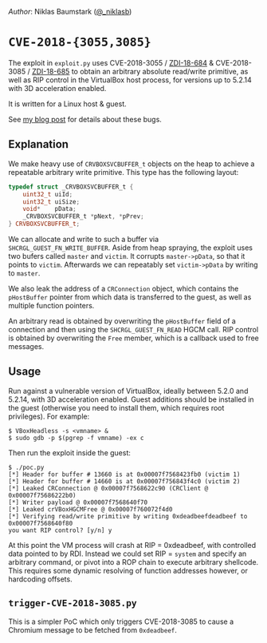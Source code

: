 *Author*: Niklas Baumstark ([@_niklasb](https://twitter.com/niklasb))

# `CVE-2018-{3055,3085}`

The exploit in `exploit.py` uses CVE-2018-3055
/ [ZDI-18-684](https://www.zerodayinitiative.com/advisories/ZDI-18-684/) & CVE-2018-3085
/ [ZDI-18-685](https://www.zerodayinitiative.com/advisories/ZDI-18-685/) to obtain
an arbitrary absolute read/write primitive, as well as RIP control in the VirtualBox
host process, for versions up to 5.2.14 with 3D acceleration enabled.

It is written for a Linux host & guest.

See [my blog post](https://phoenhex.re/2018-07-27/better-slow-than-sorry) for details
about these bugs.


## Explanation

We make heavy use of `CRVBOXSVCBUFFER_t` objects on the heap to achieve
a repeatable arbitrary write primitive. This type has the following layout:

```cpp
typedef struct _CRVBOXSVCBUFFER_t {
    uint32_t uiId;
    uint32_t uiSize;
    void*    pData;
    _CRVBOXSVCBUFFER_t *pNext, *pPrev;
} CRVBOXSVCBUFFER_t;
```

We can allocate and write to such a buffer via `SHCRGL_GUEST_FN_WRITE_BUFFER`.
Aside from heap spraying, the exploit uses two bufers called `master` and
`victim`. It corrupts `master->pData`, so that it points to `victim`.
Afterwards we can repeatably set `victim->pData` by writing to `master`.

We also leak the address of a `CRConnection` object, which contains the
`pHostBuffer` pointer from which data is transferred to the guest, as well as
multiple function pointers.

An arbitrary read is obtained by overwriting the `pHostBuffer` field of a
connection and then using the `SHCRGL_GUEST_FN_READ` HGCM call. RIP control is
obtained by overwriting the `Free` member, which is a callback used to free
messages.


## Usage

Run against a vulnerable version of VirtualBox, ideally between 5.2.0 and 5.2.14,
with 3D acceleration enabled. Guest additions should be installed in the guest
(otherwise you need to install them, which requires root privileges). For example:

```
$ VBoxHeadless -s <vmname> &
$ sudo gdb -p $(pgrep -f vmname) -ex c
```

Then run the exploit inside the guest:

```
$ ./poc.py
[*] Header for buffer # 13660 is at 0x00007f7568423fb0 (victim 1)
[*] Header for buffer # 14660 is at 0x00007f756843f4c0 (victim 2)
[*] Leaked CRConnection @ 0x00007f7568622c90 (CRClient @ 0x00007f75686222b0)
[*] Writer payload @ 0x00007f7568640f70
[*] Leaked crVBoxHGCMFree @ 0x00007f760072f4d0
[*] Verifying read/write primitive by writing 0xdeadbeefdeadbeef to 0x00007f7568640f80
you want RIP control? [y/n] y
```

At this point the VM process will crash at RIP = 0xdeadbeef, with controlled
data pointed to by RDI. Instead we could set RIP = `system` and specify an
arbitrary command, or pivot into a ROP chain to execute arbitrary shellcode.
This requires some dynamic resolving of function addresses however, or
hardcoding offsets.


## `trigger-CVE-2018-3085.py`

This is a simpler PoC which only triggers CVE-2018-3085 to cause a Chromium
message to be fetched from `0xdeadbeef`.
